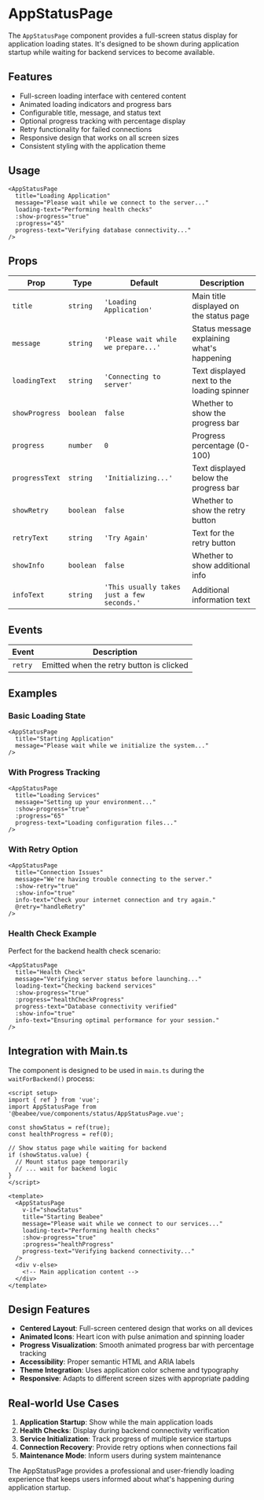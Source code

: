 # AppStatusPage

The `AppStatusPage` component provides a full-screen status display for application loading states. It's designed to be shown during application startup while waiting for backend services to become available.

## Features

- Full-screen loading interface with centered content
- Animated loading indicators and progress bars
- Configurable title, message, and status text
- Optional progress tracking with percentage display
- Retry functionality for failed connections
- Responsive design that works on all screen sizes
- Consistent styling with the application theme

## Usage

```vue
<AppStatusPage 
  title="Loading Application"
  message="Please wait while we connect to the server..."
  loading-text="Performing health checks"
  :show-progress="true"
  :progress="45"
  progress-text="Verifying database connectivity..."
/>
```

## Props

| Prop           | Type      | Default                                    | Description                                |
| -------------- | --------- | ------------------------------------------ | ------------------------------------------ |
| `title`        | `string`  | `'Loading Application'`                    | Main title displayed on the status page    |
| `message`      | `string`  | `'Please wait while we prepare...'`        | Status message explaining what's happening |
| `loadingText`  | `string`  | `'Connecting to server'`                   | Text displayed next to the loading spinner |
| `showProgress` | `boolean` | `false`                                    | Whether to show the progress bar           |
| `progress`     | `number`  | `0`                                        | Progress percentage (0-100)                |
| `progressText` | `string`  | `'Initializing...'`                        | Text displayed below the progress bar      |
| `showRetry`    | `boolean` | `false`                                    | Whether to show the retry button           |
| `retryText`    | `string`  | `'Try Again'`                              | Text for the retry button                  |
| `showInfo`     | `boolean` | `false`                                    | Whether to show additional info            |
| `infoText`     | `string`  | `'This usually takes just a few seconds.'` | Additional information text                |

## Events

| Event   | Description                              |
| ------- | ---------------------------------------- |
| `retry` | Emitted when the retry button is clicked |

## Examples

### Basic Loading State

```vue
<AppStatusPage 
  title="Starting Application"
  message="Please wait while we initialize the system..."
/>
```

### With Progress Tracking

```vue
<AppStatusPage 
  title="Loading Services"
  message="Setting up your environment..."
  :show-progress="true"
  :progress="65"
  progress-text="Loading configuration files..."
/>
```

### With Retry Option

```vue
<AppStatusPage 
  title="Connection Issues"
  message="We're having trouble connecting to the server."
  :show-retry="true"
  :show-info="true"
  info-text="Check your internet connection and try again."
  @retry="handleRetry"
/>
```

### Health Check Example

Perfect for the backend health check scenario:

```vue
<AppStatusPage 
  title="Health Check"
  message="Verifying server status before launching..."
  loading-text="Checking backend services"
  :show-progress="true"
  :progress="healthCheckProgress"
  progress-text="Database connectivity verified"
  :show-info="true"
  info-text="Ensuring optimal performance for your session."
/>
```

## Integration with Main.ts

The component is designed to be used in `main.ts` during the `waitForBackend()` process:

```vue
<script setup>
import { ref } from 'vue';
import AppStatusPage from '@beabee/vue/components/status/AppStatusPage.vue';

const showStatus = ref(true);
const healthProgress = ref(0);

// Show status page while waiting for backend
if (showStatus.value) {
  // Mount status page temporarily
  // ... wait for backend logic
}
</script>

<template>
  <AppStatusPage 
    v-if="showStatus"
    title="Starting Beabee"
    message="Please wait while we connect to our services..."
    loading-text="Performing health checks"
    :show-progress="true"
    :progress="healthProgress"
    progress-text="Verifying backend connectivity..."
  />
  <div v-else>
    <!-- Main application content -->
  </div>
</template>
```

## Design Features

- **Centered Layout**: Full-screen centered design that works on all devices
- **Animated Icons**: Heart icon with pulse animation and spinning loader
- **Progress Visualization**: Smooth animated progress bar with percentage tracking
- **Accessibility**: Proper semantic HTML and ARIA labels
- **Theme Integration**: Uses application color scheme and typography
- **Responsive**: Adapts to different screen sizes with appropriate padding

## Real-world Use Cases

1. **Application Startup**: Show while the main application loads
2. **Health Checks**: Display during backend connectivity verification
3. **Service Initialization**: Track progress of multiple service startups
4. **Connection Recovery**: Provide retry options when connections fail
5. **Maintenance Mode**: Inform users during system maintenance

The AppStatusPage provides a professional and user-friendly loading experience that keeps users informed about what's happening during application startup. 

